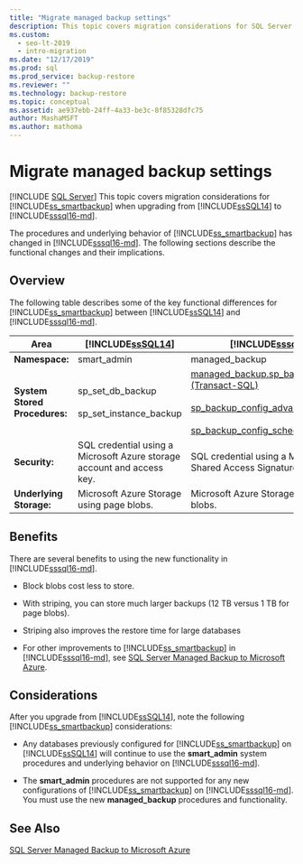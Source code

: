 ```yaml
---
title: "Migrate managed backup settings"
description: This topic covers migration considerations for SQL Server Managed Backup to Microsoft Azure when upgrading from SQL Server 2014 to SQL Server 2016.
ms.custom:
  - seo-lt-2019
  - intro-migration
ms.date: "12/17/2019"
ms.prod: sql
ms.prod_service: backup-restore
ms.reviewer: ""
ms.technology: backup-restore
ms.topic: conceptual
ms.assetid: ae937ebb-24ff-4a33-be3c-8f85328dfc75
author: MashaMSFT
ms.author: mathoma
---
```

# Migrate managed backup settings
 [!INCLUDE [SQL Server](../../includes/applies-to-version/sqlserver.md)]
  This topic covers migration considerations for [!INCLUDE[ss_smartbackup](../../includes/ss-smartbackup-md.md)] when upgrading from [!INCLUDE[ssSQL14](../../includes/sssql14-md.md)] to [!INCLUDE[sssql16-md](../../includes/sssql16-md.md)].  
  
 The procedures and underlying behavior of [!INCLUDE[ss_smartbackup](../../includes/ss-smartbackup-md.md)] has changed in [!INCLUDE[sssql16-md](../../includes/sssql16-md.md)]. The following sections describe the functional changes and their implications.  
  
## Overview  
 The following table describes some of the key functional differences for [!INCLUDE[ss_smartbackup](../../includes/ss-smartbackup-md.md)] between [!INCLUDE[ssSQL14](../../includes/sssql14-md.md)] and [!INCLUDE[sssql16-md](../../includes/sssql16-md.md)].  
  
|Area|[!INCLUDE[ssSQL14](../../includes/sssql14-md.md)]|[!INCLUDE[sssql16-md](../../includes/sssql16-md.md)]|  
|----------|---------------------------|---------------------------|  
|**Namespace:**|smart_admin|managed_backup|  
|**System Stored Procedures:**|sp_set_db_backup<br /><br /> sp_set_instance_backup|[managed_backup.sp_backup_config_basic (Transact-SQL)](../../relational-databases/system-stored-procedures/managed-backup-sp-backup-config-basic-transact-sql.md)<br /><br /> [sp_backup_config_advanced](../../relational-databases/system-stored-procedures/managed-backup-sp-backup-config-advanced-transact-sql.md)<br /><br /> [sp_backup_config_schedule](../../relational-databases/system-stored-procedures/managed-backup-sp-backup-config-schedule-transact-sql.md)|  
|**Security:**|SQL credential using a Microsoft Azure storage account and access key.|SQL credential using a Microsoft Azure Shared Access Signature (SAS) token.|  
|**Underlying Storage:**|Microsoft Azure Storage using page blobs.|Microsoft Azure Storage using block blobs.|  
  
## Benefits  
 There are several benefits to using the new functionality in [!INCLUDE[sssql16-md](../../includes/sssql16-md.md)].  
  
-   Block blobs cost less to store.  
  
-   With striping, you can store much larger backups (12 TB versus 1 TB for page blobs).  
  
-   Striping also improves the restore time for large databases  
  
-   For other improvements to [!INCLUDE[ss_smartbackup](../../includes/ss-smartbackup-md.md)] in [!INCLUDE[sssql16-md](../../includes/sssql16-md.md)], see [SQL Server Managed Backup to Microsoft Azure](../../relational-databases/backup-restore/sql-server-managed-backup-to-microsoft-azure.md).  
  
## Considerations  
 After you upgrade from [!INCLUDE[ssSQL14](../../includes/sssql14-md.md)], note the following [!INCLUDE[ss_smartbackup](../../includes/ss-smartbackup-md.md)] considerations:  
  
-   Any databases previously configured for [!INCLUDE[ss_smartbackup](../../includes/ss-smartbackup-md.md)] on [!INCLUDE[ssSQL14](../../includes/sssql14-md.md)] will continue to use the **smart_admin** system procedures and underlying behavior on [!INCLUDE[sssql16-md](../../includes/sssql16-md.md)].  
  
-   The **smart_admin** procedures are not supported for any new configurations of [!INCLUDE[ss_smartbackup](../../includes/ss-smartbackup-md.md)] on [!INCLUDE[sssql16-md](../../includes/sssql16-md.md)]. You must use the new **managed_backup** procedures and functionality.  
  
## See Also  
 [SQL Server Managed Backup to Microsoft Azure](../../relational-databases/backup-restore/sql-server-managed-backup-to-microsoft-azure.md)  
  
  
